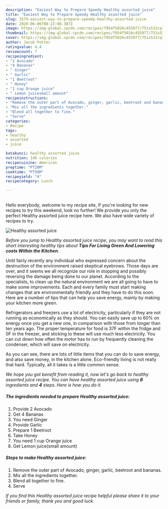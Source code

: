 ```yaml
---
description: "Easiest Way to Prepare Speedy Healthy assorted juice"
title: "Easiest Way to Prepare Speedy Healthy assorted juice"
slug: 3579-easiest-way-to-prepare-speedy-healthy-assorted-juice
date: 2020-06-06T08:22:08.387Z
image: https://img-global.cpcdn.com/recipes/f054f5026c455977/751x532cq70/healthy-assorted-juice-recipe-main-photo.jpg
thumbnail: https://img-global.cpcdn.com/recipes/f054f5026c455977/751x532cq70/healthy-assorted-juice-recipe-main-photo.jpg
cover: https://img-global.cpcdn.com/recipes/f054f5026c455977/751x532cq70/healthy-assorted-juice-recipe-main-photo.jpg
author: Jacob Potter
ratingvalue: 4.4
reviewcount: 7
recipeingredient:
- "2 Avocado"
- "4 Bananas"
- " Ginger"
- " Garlic"
- "1 Beetroot"
- " Honey"
- "1 cup Orange juice"
- " Lemon juicesmall amount"
recipeinstructions:
- "Remove the outer part of Avocado, ginger, garlic, beetroot and bananas."
- "Mix all the ingredients together."
- "Blend all together to fine."
- "Serve"
categories:
- Recipe
tags:
- healthy
- assorted
- juice

katakunci: healthy assorted juice 
nutrition: 146 calories
recipecuisine: American
preptime: "PT20M"
cooktime: "PT58M"
recipeyield: "4"
recipecategory: Lunch

---
```

<br>
Hello everybody, welcome to my recipe site, If you're looking for new recipes to try this weekend, look no further! We provide you only the perfect Healthy assorted juice recipe here. We also have wide variety of recipes to try.
<br>


![Healthy assorted juice](https://img-global.cpcdn.com/recipes/f054f5026c455977/751x532cq70/healthy-assorted-juice-recipe-main-photo.jpg)

<i>Before you jump to Healthy assorted juice recipe, you may want to read this short interesting healthy tips about 
<strong>Tips For Living Green And Lowering costs Within the Kitchen</strong>.</i>
</br>

Until fairly recently any individual who expressed concern about the destruction of the environment raised skeptical eyebrows. Those days are over, and it seems we all recognize our role in stopping and possibly reversing the damage being done to our planet. According to the specialists, to clean up the natural environment we are all going to have to make some improvements. Each and every family must start making changes that are environmentally friendly and they have to do this soon. Here are a number of tips that can help you save energy, mainly by making your kitchen more green.

Refrigerators and freezers use a lot of electricity, particularly if they are not running as economically as they should. You can easily save up to 60% on energy once you get a new one, in comparison with those from longer than ten years ago. The proper temperature for food is 37F within the fridge and 0F in the freezer, and sticking to these will use much less electricity. You can cut down how often the motor has to run by frequently cleaning the condenser, which will save on electricity.

As you can see, there are lots of little items that you can do to save energy, and also save money, in the kitchen alone. Eco-friendly living is not really that hard. Typically, all it takes is a little common sense.


<i>We hope you got benefit from reading it, now let's go back to healthy assorted juice recipe. You can have healthy assorted juice using <strong>8</strong> ingredients and <strong>4</strong> steps. Here is how you do it.
</i>

##### The ingredients needed to prepare Healthy assorted juice:

1. Provide 2 Avocado
1. Get 4 Bananas
1. You need  Ginger
1. Provide  Garlic
1. Prepare 1 Beetroot
1. Take  Honey
1. You need 1 cup Orange juice
1. Get  Lemon juice(small amount)


##### Steps to make Healthy assorted juice:

1. Remove the outer part of Avocado, ginger, garlic, beetroot and bananas.
1. Mix all the ingredients together.
1. Blend all together to fine.
1. Serve


<i>If you find this Healthy assorted juice recipe helpful please share it to your friends or family, thank you and good luck.</i>
